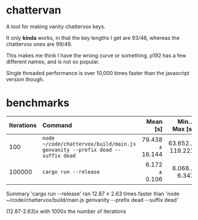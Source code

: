 # chattervan

A tool for making vanity chattervox keys.

It only **kinda** works, in that the key lengths I get are 93/46, whereas the chattervox ones are 99/49.

This makes me think I have the wrong curve or something. p192 has a few different names, and is not so popular.

Single threaded performance is over 10,000 times faster than the javascript version though.

# benchmarks

|Iterations| Command | Mean [s] | Min…Max [s] |
|:---|:---|---:|---:|
| 100 | `node ~/code/chattervox/build/main.js genvanity --prefix dead --suffix dead` | 79.438 ± 16.144 | 63.652…119.221 |
| 100000 | `cargo run --release` | 6.172 ± 0.106 | 6.068…6.347 |

Summary
  'cargo run --release' ran
   12.87 ± 2.63 times faster than 'node ~/code/chattervox/build/main.js genvanity --prefix dead --suffix dead'

(12.87-2.63)x with 1000x the number of iterations
